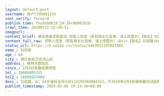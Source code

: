 ```yaml
---
layout: default_post
username: 用户7299081235
user_verify: forward
publish_time: ThuFeb0619:24:36+08002020
crawl_time: 20200212-12:40:51
imageurl: 
content_brief: 肺炎患者求助超话 求助人信息（若有相关化验单，请上传图片）【姓名】刘双娥【年龄】64【所在城市】湖北省武汉市洪山区【所在小区、社区】格林东郡社区【患病时间】2月4日核酸结果阳性【联系方式】18086005315【其他紧急联系人】18995637060【病情描述】刘双娥 ，女，64岁身份证号4201241 ...全文
content_full_raw: 求助人信息（若有相关化验单，请上传图片）<br/>【姓名】刘双娥<br/>【年龄】64<br/>【所在城市】湖北省武汉市洪山区<br/>【所在小区、社区】格林东郡社区<br/>【患病时间】2月4日核酸结果阳性<br/>【联系方式】18086005315<br/>【其他紧急联系人】18995637060<br/>【病情描述】<br/>刘双娥，女，64岁身份证号420124195504084322，于2020年2月4日做核酸测试结果阳性，精神状态非常差，时常犯迷糊了，持续中高烧，头晕，胸闷，呼吸急促，咳嗽等一系列症状，如今独自隔离在大学园路城市便捷酒店8026房。，现在已经很严重了，迫切需要入院治疗，一直住不进去医院，麻烦大家帮忙转发，感谢🙏🙏🙏联系方式：<br/>18995637060蔡芳<br/>18086005315曾乐涛
status_url: https://m.weibo.cn/status/4469051105627465
name_: 刘双娥
age_: 64
city_: 湖北省武汉市洪山区
address_: 格林东郡社区
since_: 2月4日核酸结果阳性
tel_: 18086005315
tel2_: 18995637060
desc_: 刘双娥，女，64岁身份证号420124195504084322，于2020年2月4日做核酸测试结果阳性，精神状态非常差，时常犯迷糊了，持续中高烧，头晕，胸闷，呼吸急促，咳嗽等一系列症状，如今独自隔离在大学园路城市便捷酒店8026房。，现在已经很严重了，迫切需要入院治疗，一直住不进去医院，麻烦大家帮忙转发，感谢🙏🙏🙏联系方式18995637060蔡芳18086005315曾乐涛
publish_timestamp: 2020-02-06 19:24:36+08:00
---
```


